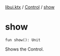 [libui.ktx](../index.md) / [Control](index.md) / [show](./show.md)

# show

`fun show(): Unit`

Shows the Control.

